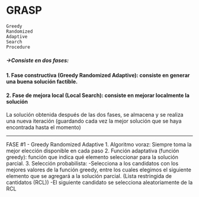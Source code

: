 # GRASP
	Greedy
	Randomized
	Adaptive
	Search
	Procedure
##### ->Consiste en dos fases:
####	1. Fase constructiva (Greedy Randomized Adaptive): consiste en generar una buena solución factible.
####	2. Fase de mejora local (Local Search): consiste en mejorar localmente la solución

La solución obtenida después de las dos fases, se almacena y se realiza una nueva iteración (guardando cada vez la mejor solución que se haya encontrada hasta el momento)

------------------------------------------------------------------------------------------
FASE #1 - Greedy Randomized Adaptive
	1. Algoritmo voraz: Siempre toma la mejor elección disponible en cada paso
	2. Función adaptativa (función greedy): función que indica qué elemento seleccionar para la solución parcial.
	3. Selección probabilista: 
		-Selecciona a los candidatos con los mejores valores de la función greedy, entre los cuales elegimos el siguiente elemento que se agregará a la solución parcial. (Lista restringida de cantidatos (RCL))
		-El siguiente candidato se selecciona aleatoriamente de la RCL
